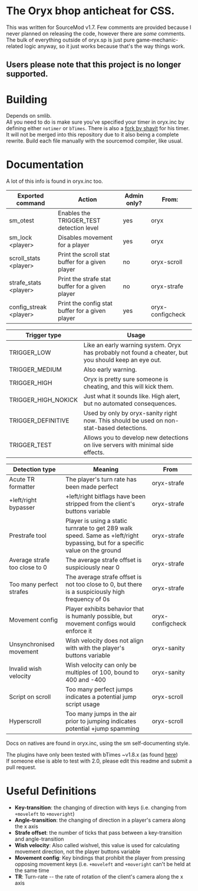 # The Oryx bhop anticheat for CSS.

This was written for SourceMod v1.7. Few comments are provided because I never planned on releasing the code, however there are *some* comments. The bulk of everything outside of oryx.sp is just pure game-mechanic-related logic anyway, so it just works because that's the way things work.

## Users please note that this project is no longer supported.

# Building

Depends on smlib.  
All you need to do is make sure you've specified your timer in oryx.inc by defining either `notimer` or `bTimes`. There is also a [fork by shavit](https://github.com/shavitush/Oryx-AC) for his timer. It will not be merged into this repository due to it also being a complete rewrite. 
Build each file manually with the sourcemod compiler, like usual.  

# Documentation  
A lot of this info is found in oryx.inc too.

Exported command | Action | Admin only? | From: 
---------------- | ------ | ----------- | -----
sm_otest | Enables the TRIGGER_TEST detection level | yes | oryx
sm_lock \<player> | Disables movement for a player | yes | oryx
scroll_stats \<player> | Print the scroll stat buffer for a given player | no | oryx-scroll
strafe_stats \<player> | Print the strafe stat buffer for a given player | no | oryx-strafe
config_streak \<player> | Print the config stat buffer for a given player | yes | oryx-configcheck


Trigger type | Usage
------------ | -----
TRIGGER_LOW | Like an early warning system. Oryx has probably not found a cheater, but you should keep an eye out.  
TRIGGER_MEDIUM | Also early warning.  
TRIGGER_HIGH | Oryx is pretty sure someone is cheating, and this will kick them.  
TRIGGER_HIGH_NOKICK | Just what it sounds like. High alert, but no automated consequences.  
TRIGGER_DEFINITIVE | Used by only by oryx-sanity right now. This should be used on non-stat-based detections.
TRIGGER_TEST | Allows you to develop new detections on live servers with minimal side effects.

Detection type | Meaning | From
-------------- | ------- | ----
Acute TR formatter | The player's turn rate has been made perfect | oryx-strafe
+left/right bypasser | +left/right bitflags have been stripped from the client's buttons variable | oryx-strafe
Prestrafe tool | Player is using a static turnrate to get 289 walk speed. Same as +left/right bypassing, but for a specific value on the ground | oryx-strafe
Average strafe too close to 0 | The average strafe offset is suspiciously near 0 | oryx-strafe
Too many perfect strafes | The average strafe offset is not too close to 0, but there is a suspiciously high frequency of 0s | oryx-strafe
Movement config | Player exhibits behavior that is humanly possible, but movement configs would enforce it | oryx-configcheck
Unsynchronised movement | Wish velocity does not align with with the player's buttons variable | oryx-sanity
Invalid wish velocity | Wish velocity can only be multiples of 100, bound to 400 and -400 | oryx-sanity
Script on scroll | Too many perfect jumps indicates a potential jump script usage | oryx-scroll
Hyperscroll | Too many jumps in the air prior to jumping indicates potential +jump spamming | oryx-scroll


Docs on natives are found in oryx.inc, using the sm self-documenting style.

The plugins have only been tested with bTimes ~v1.8.x (as found [here](https://github.com/Nolan-O/bTimes))  
If someone else is able to test with 2.0, please edit this readme and submit a pull request.

# Useful Definitions

* **Key-transition**: the changing of direction with keys (i.e. changing from `+moveleft` to `+moveright`)
* **Angle-transition**: the changing of direction in a player's camera along the x axis
* **Strafe offset**: the number of ticks that pass between a key-transition and angle-transition
* **Wish velocity**: Also called wishvel, this value is used for calculating movement direction, not the player buttons variable
* **Movement config**: Key bindings that prohibit the player from pressing opposing movement keys (i.e. `+moveleft` and `+moveright` can't be held at the same time
* **TR**: Turn-rate -- the rate of rotation of the client's camera along the x axis
